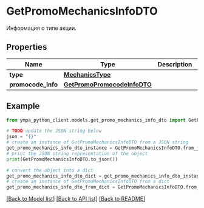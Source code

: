 # GetPromoMechanicsInfoDTO

Информация о типе акции.

## Properties

Name | Type | Description | Notes
------------ | ------------- | ------------- | -------------
**type** | [**MechanicsType**](MechanicsType.md) |  | 
**promocode_info** | [**GetPromoPromocodeInfoDTO**](GetPromoPromocodeInfoDTO.md) |  | [optional] 

## Example

```python
from ympa_python_client.models.get_promo_mechanics_info_dto import GetPromoMechanicsInfoDTO

# TODO update the JSON string below
json = "{}"
# create an instance of GetPromoMechanicsInfoDTO from a JSON string
get_promo_mechanics_info_dto_instance = GetPromoMechanicsInfoDTO.from_json(json)
# print the JSON string representation of the object
print(GetPromoMechanicsInfoDTO.to_json())

# convert the object into a dict
get_promo_mechanics_info_dto_dict = get_promo_mechanics_info_dto_instance.to_dict()
# create an instance of GetPromoMechanicsInfoDTO from a dict
get_promo_mechanics_info_dto_from_dict = GetPromoMechanicsInfoDTO.from_dict(get_promo_mechanics_info_dto_dict)
```
[[Back to Model list]](../README.md#documentation-for-models) [[Back to API list]](../README.md#documentation-for-api-endpoints) [[Back to README]](../README.md)


